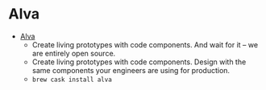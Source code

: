 # Alva
- [Alva](https://meetalva.io/)
  -  Create living prototypes with code components. And wait for it – we are entirely open source.
  - Create living prototypes with code components. Design with the same components your engineers are using for production.
  - `brew cask install alva`
